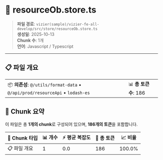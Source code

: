 # 📄 resourceOb.store.ts

> **파일 경로**: `vizier(sample)/vizier-fe-all-develop/src/store/resourceOb.store.ts`  
> **생성일**: 2025-10-13  
> **Chunk 수**: 1개  
> **언어**: Javascript / Typescript
---


## 📋 파일 개요

| | |
|--|--|
| 📦 **의존성**: `@/utils/format-data` • `@/api/prod/resourceApi` • `lodash-es` | 📊 **총 토큰 수**: 186 |






## 🧩 Chunk 요약

이 파일은 총 **1개의 chunk**로 구성되어 있으며, **186개의 토큰**을 포함합니다.

| 🧩 Chunk 타입 | 📊 개수 | ⚡ 평균 복잡도 | 📝 총 토큰 | 📈 비율 |
|---------------|--------|-------------|----------|--------|
| 📋 파일 개요 | 1 | 0.0 | 186 | 100.0% |

